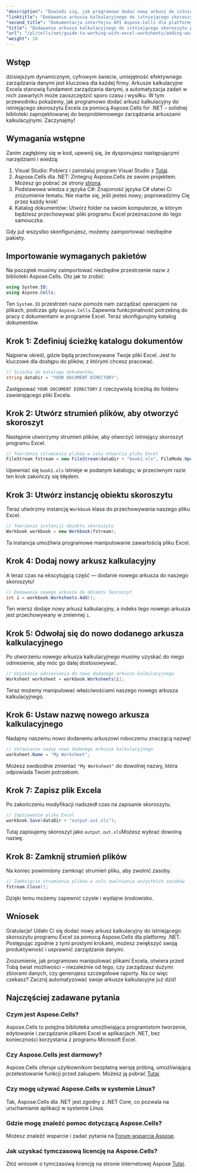 ```yaml
---
"description": "Dowiedz się, jak programowo dodać nowy arkusz do istniejącego skoroszytu programu Excel za pomocą Aspose.Cells dla platformy .NET. Ten przewodnik krok po kroku opisuje zapisywanie zmodyfikowanego skoroszytu, ułatwiając pracę programistom."
"linktitle": "Dodawanie arkusza kalkulacyjnego do istniejącego skoroszytu programu Excel – samouczek C#"
"second_title": "Dokumentacja interfejsu API Aspose.Cells dla platformy .NET"
"title": "Dodawanie arkusza kalkulacyjnego do istniejącego skoroszytu programu Excel – samouczek C#"
"url": "/pl/cells/net/guide-to-working-with-excel-worksheets/adding-worksheet-to-existing-excel-workbook-csharp-tutorial/"
"weight": 10
---
```


## Wstęp

dzisiejszym dynamicznym, cyfrowym świecie, umiejętność efektywnego zarządzania danymi jest kluczowa dla każdej firmy. Arkusze kalkulacyjne Excela stanowią fundament zarządzania danymi, a automatyzacja zadań w nich zawartych może zaoszczędzić sporo czasu i wysiłku. W tym przewodniku pokażemy, jak programowo dodać arkusz kalkulacyjny do istniejącego skoroszytu Excela za pomocą Aspose.Cells for .NET – solidnej biblioteki zaprojektowanej do bezproblemowego zarządzania arkuszami kalkulacyjnymi. Zaczynajmy!

## Wymagania wstępne

Zanim zagłębimy się w kod, upewnij się, że dysponujesz następującymi narzędziami i wiedzą:

1. Visual Studio: Pobierz i zainstaluj program Visual Studio z [Tutaj](https://visualstudio.microsoft.com/vs/).
2. Aspose.Cells dla .NET: Zintegruj Aspose.Cells ze swoim projektem. Możesz go pobrać ze strony [strona](https://releases.aspose.com/cells/net/).
3. Podstawowa wiedza z języka C#: Znajomość języka C# ułatwi Ci zrozumienie tematu. Nie martw się, jeśli jesteś nowy; poprowadzimy Cię przez każdy krok!
4. Katalog dokumentów: Utwórz folder na swoim komputerze, w którym będziesz przechowywać pliki programu Excel przeznaczone do tego samouczka.

Gdy już wszystko skonfigurujesz, możemy zaimportować niezbędne pakiety.

## Importowanie wymaganych pakietów

Na początek musimy zaimportować niezbędne przestrzenie nazw z biblioteki Aspose.Cells. Oto jak to zrobić:

```csharp
using System.IO;
using Aspose.Cells;
```

Ten `System.IO` przestrzeń nazw pomoże nam zarządzać operacjami na plikach, podczas gdy `Aspose.Cells` Zapewnia funkcjonalność potrzebną do pracy z dokumentami w programie Excel. Teraz skonfigurujmy katalog dokumentów.

## Krok 1: Zdefiniuj ścieżkę katalogu dokumentów

Najpierw określ, gdzie będą przechowywane Twoje pliki Excel. Jest to kluczowe dla dostępu do plików, z którymi chcesz pracować.

```csharp
// Ścieżka do katalogu dokumentów.
string dataDir = "YOUR DOCUMENT DIRECTORY";
```

Zastępować `YOUR DOCUMENT DIRECTORY` z rzeczywistą ścieżką do folderu zawierającego pliki Excela.

## Krok 2: Utwórz strumień plików, aby otworzyć skoroszyt

Następnie utworzymy strumień plików, aby otworzyć istniejący skoroszyt programu Excel.

```csharp
// Tworzenie strumienia plików w celu otwarcia pliku Excel
FileStream fstream = new FileStream(dataDir + "book1.xls", FileMode.Open);
```

Upewniać się `book1.xls` istnieje w podanym katalogu; w przeciwnym razie ten krok zakończy się błędem.

## Krok 3: Utwórz instancję obiektu skoroszytu

Teraz utwórzmy instancję `Workbook` klasa do przechowywania naszego pliku Excel.

```csharp
// Tworzenie instancji obiektu skoroszytu
Workbook workbook = new Workbook(fstream);
```

Ta instancja umożliwia programowe manipulowanie zawartością pliku Excel.

## Krok 4: Dodaj nowy arkusz kalkulacyjny

A teraz czas na ekscytującą część — dodanie nowego arkusza do naszego skoroszytu!

```csharp
// Dodawanie nowego arkusza do obiektu Skoroszyt
int i = workbook.Worksheets.Add();
```

Ten wiersz dodaje nowy arkusz kalkulacyjny, a indeks tego nowego arkusza jest przechowywany w zmiennej `i`.

## Krok 5: Odwołaj się do nowo dodanego arkusza kalkulacyjnego

Po utworzeniu nowego arkusza kalkulacyjnego musimy uzyskać do niego odniesienie, aby móc go dalej dostosowywać.

```csharp
// Uzyskanie odniesienia do nowo dodanego arkusza kalkulacyjnego
Worksheet worksheet = workbook.Worksheets[i];
```

Teraz możemy manipulować właściwościami naszego nowego arkusza kalkulacyjnego.

## Krok 6: Ustaw nazwę nowego arkusza kalkulacyjnego

Nadajmy naszemu nowo dodanemu arkuszowi roboczemu znaczącą nazwę!

```csharp
// Ustawianie nazwy nowo dodanego arkusza kalkulacyjnego
worksheet.Name = "My Worksheet";
```

Możesz swobodnie zmieniać `"My Worksheet"` do dowolnej nazwy, która odpowiada Twoim potrzebom.

## Krok 7: Zapisz plik Excela

Po zakończeniu modyfikacji nadszedł czas na zapisanie skoroszytu.

```csharp
// Zapisywanie pliku Excel
workbook.Save(dataDir + "output.out.xls");
```

Tutaj zapisujemy skoroszyt jako `output.out.xls`Możesz wybrać dowolną nazwę.

## Krok 8: Zamknij strumień plików

Na koniec powinniśmy zamknąć strumień pliku, aby zwolnić zasoby.

```csharp
// Zamknięcie strumienia plików w celu zwolnienia wszystkich zasobów
fstream.Close();
```

Dzięki temu możemy zapewnić czyste i wydajne środowisko.

## Wniosek

Gratulacje! Udało Ci się dodać nowy arkusz kalkulacyjny do istniejącego skoroszytu programu Excel za pomocą Aspose.Cells dla platformy .NET. Postępując zgodnie z tymi prostymi krokami, możesz zwiększyć swoją produktywność i usprawnić zarządzanie danymi. 

Zrozumienie, jak programowo manipulować plikami Excela, otwiera przed Tobą świat możliwości – niezależnie od tego, czy zarządzasz dużymi zbiorami danych, czy generujesz szczegółowe raporty. Na co więc czekasz? Zacznij automatyzować swoje arkusze kalkulacyjne już dziś!

## Najczęściej zadawane pytania

### Czym jest Aspose.Cells?
Aspose.Cells to potężna biblioteka umożliwiająca programistom tworzenie, edytowanie i zarządzanie plikami Excel w aplikacjach .NET, bez konieczności korzystania z programu Microsoft Excel.

### Czy Aspose.Cells jest darmowy?
Aspose.Cells oferuje użytkownikom bezpłatną wersję próbną, umożliwiającą przetestowanie funkcji przed zakupem. Możesz ją pobrać [Tutaj](https://releases.aspose.com/cells/net/).

### Czy mogę używać Aspose.Cells w systemie Linux?
Tak, Aspose.Cells dla .NET jest zgodny z .NET Core, co pozwala na uruchamianie aplikacji w systemie Linux.

### Gdzie mogę znaleźć pomoc dotyczącą Aspose.Cells?
Możesz znaleźć wsparcie i zadać pytania na [Forum wsparcia Aspose](https://forum.aspose.com/c/cells/9).

### Jak uzyskać tymczasową licencję na Aspose.Cells?
Złóż wniosek o tymczasową licencję na stronie internetowej Aspose [Tutaj](https://purchase.conholdate.com/temporary-license/).